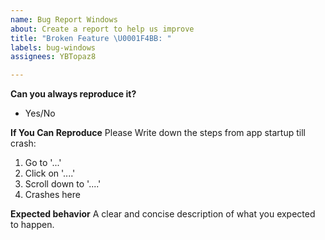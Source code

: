 ```yaml
---
name: Bug Report Windows
about: Create a report to help us improve
title: "Broken Feature \U0001F4BB: "
labels: bug-windows
assignees: YBTopaz8

---
```


**Can you always reproduce it?**
- Yes/No

**If You Can Reproduce**
Please Write down the steps from app startup till crash:
1. Go to '...'
2. Click on '....'
3. Scroll down to '....'
4. Crashes here

**Expected behavior**
A clear and concise description of what you expected to happen.
